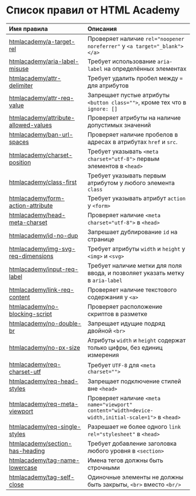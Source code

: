 # Список правил от HTML Academy

| Имя правила                                                                         | Описания                                                                                           |
|:------------------------------------------------------------------------------------|:---------------------------------------------------------------------------------------------------|
| [htmlacademy/a-target-rel](../rules/a-target-rel/README.md)                         | Проверяет наличие `rel="noopener noreferrer"` у `<a target="_blank"></a>`                          |
| [htmlacademy/aria-label-misuse](../rules/aria-label-misuse/README.md)               | Требует использование `aria-label` на определённых элементах                                       |
| [htmlacademy/attr-delimiter](../rules/attr-delimiter/README.md)                     | Требует удалить пробел между `=` для атрибутов                                                     |
| [htmlacademy/attr-req-value](../rules/attr-req-value/README.md)                     | Запрещает пустые атрибуты `<button class="">`, кроме тех что в `ignore: []`                        |
| [htmlacademy/attribute-allowed-values](../rules/attribute-allowed-values/README.md) | Проверяет атрибуты на наличие допустимых значений                                                  |
| [htmlacademy/ban-url-spaces](../rules/ban-url-spaces/README.md)                     | Проверяет наличие пробелов в адресах в атрибутах `href` и `src`.                                   |
| [htmlacademy/charset-position](../rules/charset-position/README.md)                 | Требует указывать `<meta charset="utf-8">` первым элементов в `<head>`                             |
| [htmlacademy/class-first](../rules/class-first/README.md)                           | Требует указывать первым атрибутом у любого элемента `class`                                       |
| [htmlacademy/form-action-attribute](../rules/form-action-attribute/README.md)       | Требует указывать атрибут `action` у `<form>`                                                      |
| [htmlacademy/head-meta-charset](../rules/head-meta-charset/README.md)               | Проверяет наличие `<meta charset="utf-8">` в `<head>`                                              |
| [htmlacademy/id-no-dup](../rules/id-no-dup/README.md)                               | Запрешает дублирование `id` на странице                                                            |
| [htmlacademy/img-svg-req-dimensions](../rules/img-svg-req-dimensions/README.md)     | Требует атрибуты `width` и `height` у `<img>` и `<svg>`                                            |
| [htmlacademy/input-req-label](../rules/input-req-label/README.md)                   | Требует наличие метки для поля ввода, и позволяет указать метку в `aria-label`                     |
| [htmlacademy/link-req-content](../rules/link-req-content/README.md)                 | Проверяет наличие текстового содержания у `<a>`                                                    |
| [htmlacademy/no-blocking-script](../rules/no-blocking-script/README.md)             | Проверяет расположение скриптов в разметке                                                         |
| [htmlacademy/no-double-br](../rules/no-double-br/README.md)                         | Запрещает идущие подряд двойной `<br>`                                                             |
| [htmlacademy/no-px-size](../rules/no-px-size/README.md)                             | Атрибуты `width` и `height` содержат только цифры, без единиц измерения                            |
| [htmlacademy/req-charset-utf](../rules/req-charset-utf/README.md)                   | Требует `UTF-8` для `<meta charset="">`                                                            |
| [htmlacademy/req-head-styles](../rules/req-head-styles/README.md)                   | Запрещает подключение стилей вне `<head>`                                                          |
| [htmlacademy/req-meta-viewport](../rules/req-meta-viewport/README.md)               | Проверяет наличие `<meta name="viewport" content="width=device-width,initial-scale=1">` в `<head>` |
| [htmlacademy/req-single-styles](../rules/req-single-styles/README.md)               | Разрешает не более одного `link rel="stylesheet"` в `<head>`                                       |
| [htmlacademy/section-has-heading](../rules/section-has-heading/README.md)           | Требует добавление заголовка любого уровня в `<section>`                                           |
| [htmlacademy/tag-name-lowercase](../rules/tag-name-lowercase/README.md)             | Имена тегов должны быть строчными                                                                  |
| [htmlacademy/tag-self-close](../rules/tag-self-close/README.md)                     | Одиночные элементы не должны быть закрыты, `<br>` вместо `<br/>`                                   |
